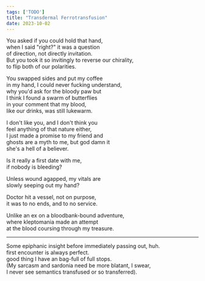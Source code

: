 ```yaml
---
tags: ['TODO']
title: "Transdermal Ferrotransfusion"
date: 2023-10-02
---
```


You asked if you could hold that hand,  
when I said "right?" it was a question  
of direction, not directly invitation.  
But you took it so invitingly to reverse our chirality,  
to flip both of our polarities.

You swapped sides and put my coffee  
in my hand, I could never fucking understand,  
why you'd ask for the bloody paw but  
I think I found a swarm of butterflies  
in your comment that my blood,  
like our drinks, was still lukewarm.

I don't like you, and I don't think you  
feel anything of that nature either,  
I just made a promise to my friend and  
ghosts are a myth to me, but god damn it  
she's a hell of a believer.

Is it really a first date with me,  
if nobody is bleeding?

Unless wound agapped, my vitals are  
slowly seeping out my hand?

Doctor hit a vessel, not on purpose,  
it was to no ends, and to no service.

Unlike an ex on a bloodbank-bound adventure,  
where kleptomania made an attempt  
at the blood coursing through my treasure.

---

Some epiphanic insight before immediately passing out, huh.  
first encounter is always perfect.  
good thing I have an bag-full of full stops.  
(My sarcasm and sardonia need be more blatant, I swear,  
I never see semantics transfused or so transferred).
